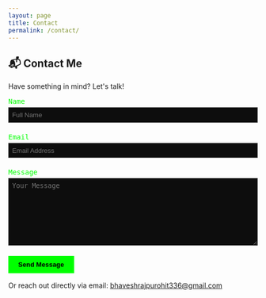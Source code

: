 ```yaml
---
layout: page
title: Contact
permalink: /contact/
---
```


## 📬 Contact Me

Have something in mind? Let's talk!

<form target="_blank" action="https://formsubmit.co/bhaveshrajpurohit336@gmail.com" method="POST" style="max-width: 600px; margin: auto; font-family: monospace;">
  
  <!-- Honeypot -->
  <input type="text" name="_honey" style="display:none">
  <input type="hidden" name="_captcha" value="false">

  <div style="margin-bottom: 1.5em;">
    <label for="name" style="display: block; margin-bottom: 0.3em; color: #00ff00;">Name</label>
    <input type="text" id="name" name="name" placeholder="Full Name" required style="width: 100%; padding: 0.5em; background: #0d0d0d; color: #fff; border: 1px solid #333;">
  </div>

  <div style="margin-bottom: 1.5em;">
    <label for="email" style="display: block; margin-bottom: 0.3em; color: #00ff00;">Email</label>
    <input type="email" id="email" name="email" placeholder="Email Address" required style="width: 100%; padding: 0.5em; background: #0d0d0d; color: #fff; border: 1px solid #333;">
  </div>

  <div style="margin-bottom: 1.5em;">
    <label for="message" style="display: block; margin-bottom: 0.3em; color: #00ff00;">Message</label>
    <textarea id="message" name="message" rows="8" placeholder="Your Message" required style="width: 100%; padding: 0.5em; background: #0d0d0d; color: #fff; border: 1px solid #333;"></textarea>
  </div>

  <div>
    <button type="submit" style="padding: 0.75em 1.5em; background: #00ff00; color: #000; border: none; font-weight: bold; cursor: pointer;">Send Message</button>
  </div>
</form>



<p style="margin-top: 1rem;">Or reach out directly via email: <a href="mailto:bhaveshrajpurohit336@gmail.com">bhaveshrajpurohit336@gmail.com</a></p>
